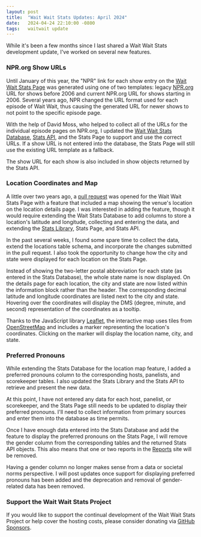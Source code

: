 ```yaml
---
layout: post
title:  "Wait Wait Stats Updates: April 2024"
date:   2024-04-24 22:10:00 -0800
tags:   waitwait update
---
```


While it's been a few months since I last shared a Wait Wait Stats development update, I've worked on several new features.

### NPR.org Show URLs

Until January of this year, the "NPR" link for each show entry on the [Wait Wait Stats Page](https://stats.wwdt.me) was generated using one of two templates: legacy [NPR.org](https://npr.org) URL for shows before 2006 and current NPR.org URL for shows starting in 2006. Several years ago, NPR changed the URL format used for each episode of Wait Wait, thus causing the generated URL for newer shows to not point to the specific episode page.

With the help of David Moss, who helped to collect all of the URLs for the individual episode pages on NPR.org, I updated the [Wait Wait Stats Database](https://github.com/questionlp/wwdtm_database), [Stats API](https://api.wwdt.me), and the Stats Page to support and use the correct URLs. If a show URL is not entered into the database, the Stats Page will still use the existing URL template as a fallback.

The show URL for each show is also included in show objects returned by the Stats API.

### Location Coordinates and Map

A little over two years ago, a [pull request](https://github.com/questionlp/stats.wwdt.me/pull/17) was opened for the Wait Wait Stats Page with a feature that included a map showing the venue's location on the location details page. I was interested in adding the feature, though it would require extending the Wait Stats Database to add columns to store a location's latitude and longitude, collecting and entering the data, and extending the [Stats Library](https://github.com/questionlp/wwdtm), Stats Page, and Stats API.

In the past several weeks, I found some spare time to collect the data, extend the locations table schema, and incorporate the changes submitted in the pull request. I also took the opportunity to change how the city and state were displayed for each location on the Stats Page.

Instead of showing the two-letter postal abbreviation for each state (as entered in the Stats Database), the whole state name is now displayed. On the details page for each location, the city and state are now listed within the information block rather than the header. The corresponding decimal latitude and longitude coordinates are listed next to the city and state. Hovering over the coordinates will display the DMS (degree, minute, and second) representation of the coordinates as a tooltip.

Thanks to the JavaScript library [Leaflet](https://leafletjs.com), the interactive map uses tiles from [OpenStreetMap](https://openstreetmap.org) and includes a marker representing the location's coordinates. Clicking on the marker will display the location name, city, and state.

### Preferred Pronouns

While extending the Stats Database for the location map feature, I added a preferred pronouns column to the corresponding hosts, panelists, and scorekeeper tables. I also updated the Stats Library and the Stats API to retrieve and present the new data.

At this point, I have not entered any data for each host, panelist, or scorekeeper, and the Stats Page still needs to be updated to display their preferred pronouns. I'll need to collect information from primary sources and enter them into the database as time permits.

Once I have enough data entered into the Stats Database and add the feature to display the preferred pronouns on the Stats Page, I will remove the gender column from the corresponding tables and the returned Stats API objects. This also means that one or two reports in the [Reports](https://reports.wwdt.me) site will be removed.

Having a gender column no longer makes sense from a data or societal norms perspective. I will post updates once support for displaying preferred pronouns has been added and the deprecation and removal of gender-related data has been removed.

### Support the Wait Wait Stats Project

If you would like to support the continual development of the Wait Wait Stats Project or help cover the hosting costs, please consider donating via [GitHub Sponsors](https://github.com/sponsors/questionlp).
